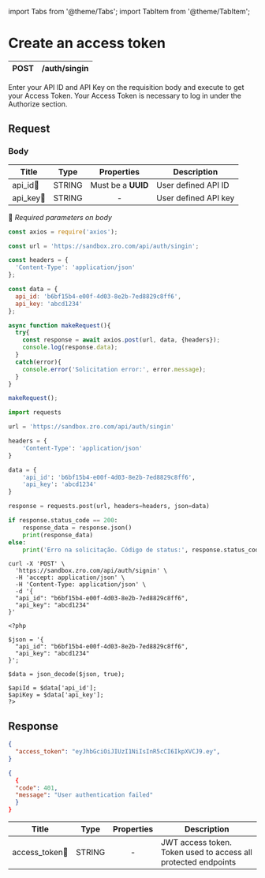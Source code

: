 import Tabs from '@theme/Tabs';
import TabItem from '@theme/TabItem';

# Create an access token

| POST      | /auth/singin |
| --------- | ------------ |

Enter your API ID and API Key on the requisition body and execute to get your Access Token. Your Access Token is necessary to log in under the Authorize section.

## Request

### Body

 Title                         | Type       | Properties             |Description          |
| -----------------------------| :---------:|:----------------------:|---------------------|
| api_id:small_orange_diamond: | STRING     | Must be a **UUID**     |User defined API ID  |
| api_key:small_orange_diamond:| STRING     | -                      |User defined API key |

:small_orange_diamond: *Required parameters on body*



<Tabs>
<TabItem value="js" label="NodeJS">

```js title=Axios
const axios = require('axios');

const url = 'https://sandbox.zro.com/api/auth/singin';

const headers = {
  'Content-Type': 'application/json'
};

const data = {
  api_id: 'b6bf15b4-e00f-4d03-8e2b-7ed8829c8ff6',
  api_key: 'abcd1234'
};

async function makeRequest(){
  try{
    const response = await axios.post(url, data, {headers});
    console.log(response.data);
  }
  catch(error){
    console.error('Solicitation error:', error.message);
  }
}

makeRequest();

```
</TabItem>
<TabItem value="py" label="Python">

```python title=Requests
import requests

url = 'https://sandbox.zro.com/api/auth/singin'

headers = {
    'Content-Type': 'application/json'
}

data = {
    'api_id': 'b6bf15b4-e00f-4d03-8e2b-7ed8829c8ff6',
    'api_key': 'abcd1234'
}

response = requests.post(url, headers=headers, json=data)

if response.status_code == 200:
    response_data = response.json()
    print(response_data)
else:
    print('Erro na solicitação. Código de status:', response.status_code)

```
</TabItem>
<TabItem value="shell" label="Shell">

```shell title=CURL
curl -X 'POST' \
  'https://sandbox.zro.com/api/auth/signin' \
  -H 'accept: application/json' \
  -H 'Content-Type: application/json' \
  -d '{
  "api_id": "b6bf15b4-e00f-4d03-8e2b-7ed8829c8ff6",
  "api_key": "abcd1234"
}'
```
</TabItem>
<TabItem value="php" label="PHP">

```shell title=CURL
<?php

$json = '{
  "api_id": "b6bf15b4-e00f-4d03-8e2b-7ed8829c8ff6",
  "api_key": "abcd1234"
}';

$data = json_decode($json, true);

$apiId = $data['api_id'];
$apiKey = $data['api_key'];
?>

```
</TabItem>
</Tabs>


## Response

<Tabs>
<TabItem value="200" label="200">

```json  title=/auth/singin
{
  "access_token": "eyJhbGciOiJIUzI1NiIsInR5cCI6IkpXVCJ9.ey",
}
```
</TabItem>
<TabItem value="401" label="401">

```json  title=/auth/singin
{
  {
  "code": 401,
  "message": "User authentication failed"
  }
}
```
</TabItem>
</Tabs>


 Title                               | Type       | Properties             |Description                                                    |
| -----------------------------------| :---------:|:----------------------:|---------------------------------------------------------------|
| access_token:small_orange_diamond: | STRING     | -                      |JWT access token. Token used to access all protected endpoints |
